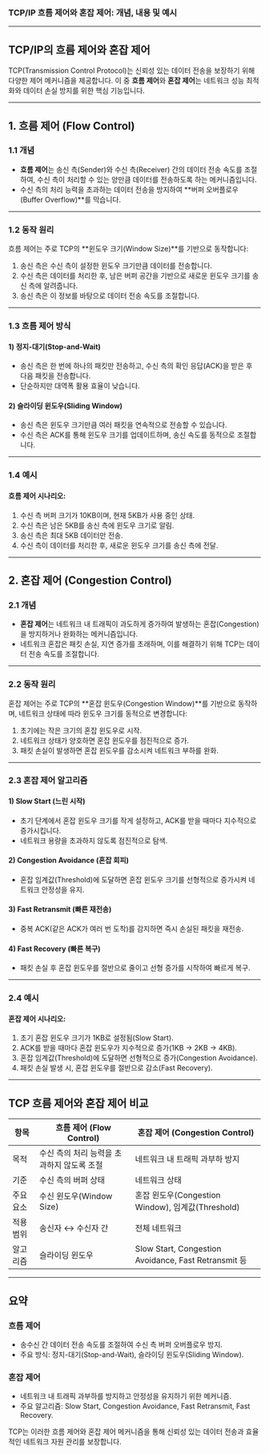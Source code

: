 ### TCP/IP 흐름 제어와 혼잡 제어: 개념, 내용 및 예시

---

## **TCP/IP의 흐름 제어와 혼잡 제어**

TCP(Transmission Control Protocol)는 신뢰성 있는 데이터 전송을 보장하기 위해 다양한 제어 메커니즘을 제공합니다. 이 중 **흐름 제어**와 **혼잡 제어**는 네트워크 성능 최적화와 데이터 손실 방지를 위한 핵심 기능입니다.

---

## **1. 흐름 제어 (Flow Control)**

### **1.1 개념**
- **흐름 제어**는 송신 측(Sender)와 수신 측(Receiver) 간의 데이터 전송 속도를 조절하여, 수신 측이 처리할 수 있는 양만큼 데이터를 전송하도록 하는 메커니즘입니다.
- 수신 측의 처리 능력을 초과하는 데이터 전송을 방지하여 **버퍼 오버플로우(Buffer Overflow)**를 막습니다.

---

### **1.2 동작 원리**

흐름 제어는 주로 TCP의 **윈도우 크기(Window Size)**를 기반으로 동작합니다:
1. 송신 측은 수신 측이 설정한 윈도우 크기만큼 데이터를 전송합니다.
2. 수신 측은 데이터를 처리한 후, 남은 버퍼 공간을 기반으로 새로운 윈도우 크기를 송신 측에 알려줍니다.
3. 송신 측은 이 정보를 바탕으로 데이터 전송 속도를 조절합니다.

---

### **1.3 흐름 제어 방식**

#### 1) **정지-대기(Stop-and-Wait)**
- 송신 측은 한 번에 하나의 패킷만 전송하고, 수신 측의 확인 응답(ACK)을 받은 후 다음 패킷을 전송합니다.
- 단순하지만 대역폭 활용 효율이 낮습니다.

#### 2) **슬라이딩 윈도우(Sliding Window)**
- 송신 측은 윈도우 크기만큼 여러 패킷을 연속적으로 전송할 수 있습니다.
- 수신 측은 ACK를 통해 윈도우 크기를 업데이트하며, 송신 속도를 동적으로 조절합니다.

---

### **1.4 예시**

#### 흐름 제어 시나리오:
1. 수신 측 버퍼 크기가 10KB이며, 현재 5KB가 사용 중인 상태.
2. 수신 측은 남은 5KB를 송신 측에 윈도우 크기로 알림.
3. 송신 측은 최대 5KB 데이터만 전송.
4. 수신 측이 데이터를 처리한 후, 새로운 윈도우 크기를 송신 측에 전달.

---

## **2. 혼잡 제어 (Congestion Control)**

### **2.1 개념**
- **혼잡 제어**는 네트워크 내 트래픽이 과도하게 증가하여 발생하는 혼잡(Congestion)을 방지하거나 완화하는 메커니즘입니다.
- 네트워크 혼잡은 패킷 손실, 지연 증가를 초래하며, 이를 해결하기 위해 TCP는 데이터 전송 속도를 조절합니다.

---

### **2.2 동작 원리**

혼잡 제어는 주로 TCP의 **혼잡 윈도우(Congestion Window)**를 기반으로 동작하며, 네트워크 상태에 따라 윈도우 크기를 동적으로 변경합니다:
1. 초기에는 작은 크기의 혼잡 윈도우로 시작.
2. 네트워크 상태가 양호하면 혼잡 윈도우를 점진적으로 증가.
3. 패킷 손실이 발생하면 혼잡 윈도우를 감소시켜 네트워크 부하를 완화.

---

### **2.3 혼잡 제어 알고리즘**

#### 1) **Slow Start (느린 시작)**
- 초기 단계에서 혼잡 윈도우 크기를 작게 설정하고, ACK를 받을 때마다 지수적으로 증가시킵니다.
- 네트워크 용량을 초과하지 않도록 점진적으로 탐색.

#### 2) **Congestion Avoidance (혼잡 회피)**
- 혼잡 임계값(Threshold)에 도달하면 혼잡 윈도우 크기를 선형적으로 증가시켜 네트워크 안정성을 유지.

#### 3) **Fast Retransmit (빠른 재전송)**
- 중복 ACK(같은 ACK가 여러 번 도착)를 감지하면 즉시 손실된 패킷을 재전송.

#### 4) **Fast Recovery (빠른 복구)**
- 패킷 손실 후 혼잡 윈도우를 절반으로 줄이고 선형 증가를 시작하여 빠르게 복구.

---

### **2.4 예시**

#### 혼잡 제어 시나리오:
1. 초기 혼잡 윈도우 크기가 1KB로 설정됨(Slow Start).
2. ACK를 받을 때마다 혼잡 윈도우가 지수적으로 증가(1KB → 2KB → 4KB).
3. 혼잡 임계값(Threshold)에 도달하면 선형적으로 증가(Congestion Avoidance).
4. 패킷 손실 발생 시, 혼잡 윈도우를 절반으로 감소(Fast Recovery).

---

## **TCP 흐름 제어와 혼잡 제어 비교**

| 항목               | 흐름 제어 (Flow Control)                           | 혼잡 제어 (Congestion Control)                         |
|--------------------|---------------------------------------------------|-------------------------------------------------------|
| 목적               | 수신 측의 처리 능력을 초과하지 않도록 조절          | 네트워크 내 트래픽 과부하 방지                         |
| 기준               | 수신 측의 버퍼 상태                                | 네트워크 상태                                         |
| 주요 요소          | 수신 윈도우(Window Size)                          | 혼잡 윈도우(Congestion Window), 임계값(Threshold)     |
| 적용 범위          | 송신자 ↔ 수신자 간                                  | 전체 네트워크                                         |
| 알고리즘           | 슬라이딩 윈도우                                   | Slow Start, Congestion Avoidance, Fast Retransmit 등 |

---

## 요약

### 흐름 제어
- 송수신 간 데이터 전송 속도를 조절하여 수신 측 버퍼 오버플로우 방지.
- 주요 방식: 정지-대기(Stop-and-Wait), 슬라이딩 윈도우(Sliding Window).

### 혼잡 제어
- 네트워크 내 트래픽 과부하를 방지하고 안정성을 유지하기 위한 메커니즘.
- 주요 알고리즘: Slow Start, Congestion Avoidance, Fast Retransmit, Fast Recovery.

TCP는 이러한 흐름 제어와 혼잡 제어 메커니즘을 통해 신뢰성 있는 데이터 전송과 효율적인 네트워크 자원 관리를 보장합니다.
